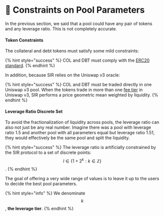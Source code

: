 # 🚧 Constraints on Pool Parameters

In the previous section, we said that a pool could have any pair of tokens and any leverage ratio. This is not completely accurate.

#### Token Constraints

The collateral and debt tokens must satisfy some mild constraints:

{% hint style="success" %}
COL and DBT must comply with the [ERC20 standard](https://ethereum.org/en/developers/docs/standards/tokens/erc-20/).
{% endhint %}

In addition, because SIR relies on the Uniswap v3 oracle:

{% hint style="success" %}
COL and DBT must be traded directly in one Uniswap v3 pool. When the tokens trade in more than one [fee tier](https://docs.uniswap.org/protocol/concepts/V3-overview/fees#pool-fees-tiers) in Uniswap v3, SIR performs a price geometric mean weighted by liquidity.
{% endhint %}

#### Leverage Ratio Discrete Set

To avoid the fractionalization of liquidity across pools, the leverage ratio can also not just be any real number. Imagine there was a pool with leverage ratio 1.5 and another pool with all parameters equal but leverage ratio 1.51, they would effectively be the same pool and split the liquidity.

{% hint style="success" %}
The leverage ratio is artificially constrained by the SIR protocol to a set of discrete points: $$\begin{equation}  l\in\left\{1+2^k : k\in \mathbb{Z}\right\} \end{equation}$$.
{% endhint %}

The goal of offering a very wide range of values is to leave it up to the users to decide the best pool parameters.

{% hint style="info" %}
We denominate $$k$$, **the leverage tier**.
{% endhint %}
